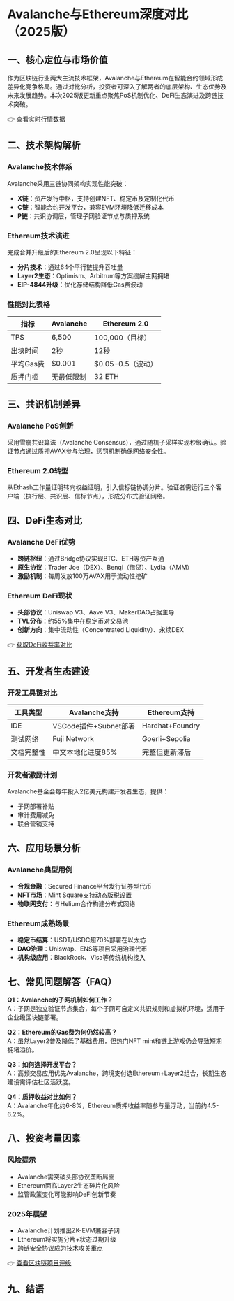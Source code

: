 # Avalanche与Ethereum深度对比（2025版）

## 一、核心定位与市场价值
作为区块链行业两大主流技术框架，Avalanche与Ethereum在智能合约领域形成差异化竞争格局。通过对比分析，投资者可深入了解两者的底层架构、生态优势及未来发展趋势。本次2025版更新重点聚焦PoS机制优化、DeFi生态演进及跨链技术突破。

👉 [查看实时行情数据](https://bit.ly/okx_welcome)

## 二、技术架构解析

### Avalanche技术体系
Avalanche采用三链协同架构实现性能突破：
- **X链**：资产发行中枢，支持创建NFT、稳定币及定制化代币
- **C链**：智能合约开发平台，兼容EVM环境降低迁移成本
- **P链**：共识协调层，管理子网验证节点与质押系统

### Ethereum技术演进
完成合并升级后的Ethereum 2.0呈现以下特征：
- **分片技术**：通过64个平行链提升吞吐量
- **Layer2生态**：Optimism、Arbitrum等方案缓解主网拥堵
- **EIP-4844升级**：优化存储结构降低Gas费波动

### 性能对比表格

| 指标          | Avalanche        | Ethereum 2.0       |
|---------------|------------------|--------------------|
| TPS           | 6,500            | 100,000（目标）    |
| 出块时间      | 2秒              | 12秒               |
| 平均Gas费     | $0.001           | $0.05-0.5（波动）  |
| 质押门槛      | 无最低限制       | 32 ETH             |

## 三、共识机制差异

### Avalanche PoS创新
采用雪崩共识算法（Avalanche Consensus），通过随机子采样实现秒级确认。验证节点通过质押AVAX参与治理，惩罚机制确保网络安全性。

### Ethereum 2.0转型
从Ethash工作量证明转向权益证明，引入信标链协调分片。验证者需运行三个客户端（执行层、共识层、信标节点），形成分布式验证网络。

## 四、DeFi生态对比

### Avalanche DeFi优势
- **跨链枢纽**：通过Bridge协议实现BTC、ETH等资产互通
- **原生协议**：Trader Joe（DEX）、Benqi（借贷）、Lydia（AMM）
- **激励机制**：每周发放100万AVAX用于流动性挖矿

### Ethereum DeFi现状
- **头部协议**：Uniswap V3、Aave V3、MakerDAO占据主导
- **TVL分布**：约55%集中在稳定币对交易池
- **创新方向**：集中流动性（Concentrated Liquidity）、永续DEX

👉 [获取DeFi收益率对比](https://bit.ly/okx_welcome)

## 五、开发者生态建设

### 开发工具链对比
| 工具类型      | Avalanche支持        | Ethereum支持         |
|---------------|----------------------|----------------------|
| IDE           | VSCode插件+Subnet部署| Hardhat+Foundry      |
| 测试网络      | Fuji Network         | Goerli+Sepolia       |
| 文档完整性    | 中文本地化进度85%    | 完整但更新滞后       |

### 开发者激励计划
Avalanche基金会每年投入2亿美元构建开发者生态，提供：
- 子网部署补贴
- 审计费用减免
- 联合营销支持

## 六、应用场景分析

### Avalanche典型用例
- **合规金融**：Secured Finance平台发行证券型代币
- **NFT市场**：Mint Square支持动态版税设置
- **物联网支付**：与Helium合作构建分布式网络

### Ethereum成熟场景
- **稳定币结算**：USDT/USDC超70%部署在以太坊
- **DAO治理**：Uniswap、ENS等项目采用治理代币
- **机构级应用**：BlackRock、Visa等传统机构接入

## 七、常见问题解答（FAQ）

**Q1：Avalanche的子网机制如何工作？**  
A：子网是独立验证节点集合，每个子网可自定义共识规则和虚拟机环境，适用于企业级区块链部署。

**Q2：Ethereum的Gas费为何仍然较高？**  
A：虽然Layer2普及降低了基础费用，但热门NFT mint和链上游戏仍会导致短期拥堵溢价。

**Q3：如何选择开发平台？**  
A：高频交易应用优先Avalanche，跨境支付选Ethereum+Layer2组合，长期生态建设需评估社区活跃度。

**Q4：质押收益对比如何？**  
A：Avalanche年化约6-8%，Ethereum质押收益率随参与量浮动，当前约4.5-6.2%。

## 八、投资考量因素

### 风险提示
- Avalanche需突破头部协议垄断局面
- Ethereum面临Layer2生态碎片化风险
- 监管政策变化可能影响DeFi创新节奏

### 2025年展望
- Avalanche计划推出ZK-EVM兼容子网
- Ethereum将实施分片+状态过期升级
- 跨链安全协议成为技术攻关重点

👉 [查看区块链项目评级](https://bit.ly/okx_welcome)

## 九、结语